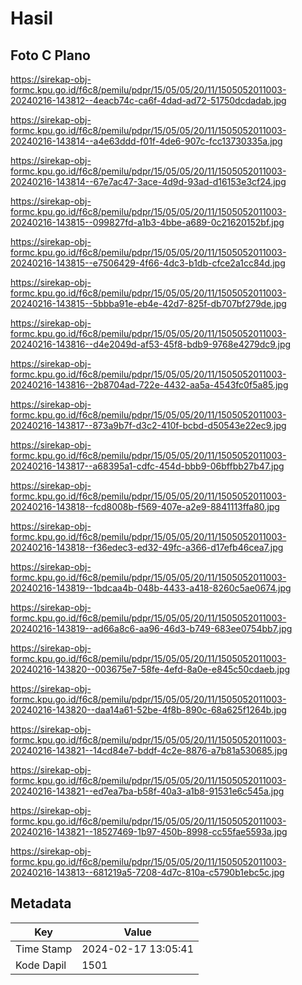 # Hasil

## Foto C Plano

https://sirekap-obj-formc.kpu.go.id/f6c8/pemilu/pdpr/15/05/05/20/11/1505052011003-20240216-143812--4eacb74c-ca6f-4dad-ad72-51750dcdadab.jpg

https://sirekap-obj-formc.kpu.go.id/f6c8/pemilu/pdpr/15/05/05/20/11/1505052011003-20240216-143814--a4e63ddd-f01f-4de6-907c-fcc13730335a.jpg

https://sirekap-obj-formc.kpu.go.id/f6c8/pemilu/pdpr/15/05/05/20/11/1505052011003-20240216-143814--67e7ac47-3ace-4d9d-93ad-d16153e3cf24.jpg

https://sirekap-obj-formc.kpu.go.id/f6c8/pemilu/pdpr/15/05/05/20/11/1505052011003-20240216-143815--099827fd-a1b3-4bbe-a689-0c21620152bf.jpg

https://sirekap-obj-formc.kpu.go.id/f6c8/pemilu/pdpr/15/05/05/20/11/1505052011003-20240216-143815--e7506429-4f66-4dc3-b1db-cfce2a1cc84d.jpg

https://sirekap-obj-formc.kpu.go.id/f6c8/pemilu/pdpr/15/05/05/20/11/1505052011003-20240216-143815--5bbba91e-eb4e-42d7-825f-db707bf279de.jpg

https://sirekap-obj-formc.kpu.go.id/f6c8/pemilu/pdpr/15/05/05/20/11/1505052011003-20240216-143816--d4e2049d-af53-45f8-bdb9-9768e4279dc9.jpg

https://sirekap-obj-formc.kpu.go.id/f6c8/pemilu/pdpr/15/05/05/20/11/1505052011003-20240216-143816--2b8704ad-722e-4432-aa5a-4543fc0f5a85.jpg

https://sirekap-obj-formc.kpu.go.id/f6c8/pemilu/pdpr/15/05/05/20/11/1505052011003-20240216-143817--873a9b7f-d3c2-410f-bcbd-d50543e22ec9.jpg

https://sirekap-obj-formc.kpu.go.id/f6c8/pemilu/pdpr/15/05/05/20/11/1505052011003-20240216-143817--a68395a1-cdfc-454d-bbb9-06bffbb27b47.jpg

https://sirekap-obj-formc.kpu.go.id/f6c8/pemilu/pdpr/15/05/05/20/11/1505052011003-20240216-143818--fcd8008b-f569-407e-a2e9-8841113ffa80.jpg

https://sirekap-obj-formc.kpu.go.id/f6c8/pemilu/pdpr/15/05/05/20/11/1505052011003-20240216-143818--f36edec3-ed32-49fc-a366-d17efb46cea7.jpg

https://sirekap-obj-formc.kpu.go.id/f6c8/pemilu/pdpr/15/05/05/20/11/1505052011003-20240216-143819--1bdcaa4b-048b-4433-a418-8260c5ae0674.jpg

https://sirekap-obj-formc.kpu.go.id/f6c8/pemilu/pdpr/15/05/05/20/11/1505052011003-20240216-143819--ad66a8c6-aa96-46d3-b749-683ee0754bb7.jpg

https://sirekap-obj-formc.kpu.go.id/f6c8/pemilu/pdpr/15/05/05/20/11/1505052011003-20240216-143820--003675e7-58fe-4efd-8a0e-e845c50cdaeb.jpg

https://sirekap-obj-formc.kpu.go.id/f6c8/pemilu/pdpr/15/05/05/20/11/1505052011003-20240216-143820--daa14a61-52be-4f8b-890c-68a625f1264b.jpg

https://sirekap-obj-formc.kpu.go.id/f6c8/pemilu/pdpr/15/05/05/20/11/1505052011003-20240216-143821--14cd84e7-bddf-4c2e-8876-a7b81a530685.jpg

https://sirekap-obj-formc.kpu.go.id/f6c8/pemilu/pdpr/15/05/05/20/11/1505052011003-20240216-143821--ed7ea7ba-b58f-40a3-a1b8-91531e6c545a.jpg

https://sirekap-obj-formc.kpu.go.id/f6c8/pemilu/pdpr/15/05/05/20/11/1505052011003-20240216-143821--18527469-1b97-450b-8998-cc55fae5593a.jpg

https://sirekap-obj-formc.kpu.go.id/f6c8/pemilu/pdpr/15/05/05/20/11/1505052011003-20240216-143813--681219a5-7208-4d7c-810a-c5790b1ebc5c.jpg


## Metadata

| Key        | Value               |
| ---------- | ------------------- |
| Time Stamp | 2024-02-17 13:05:41 |
| Kode Dapil | 1501                |



